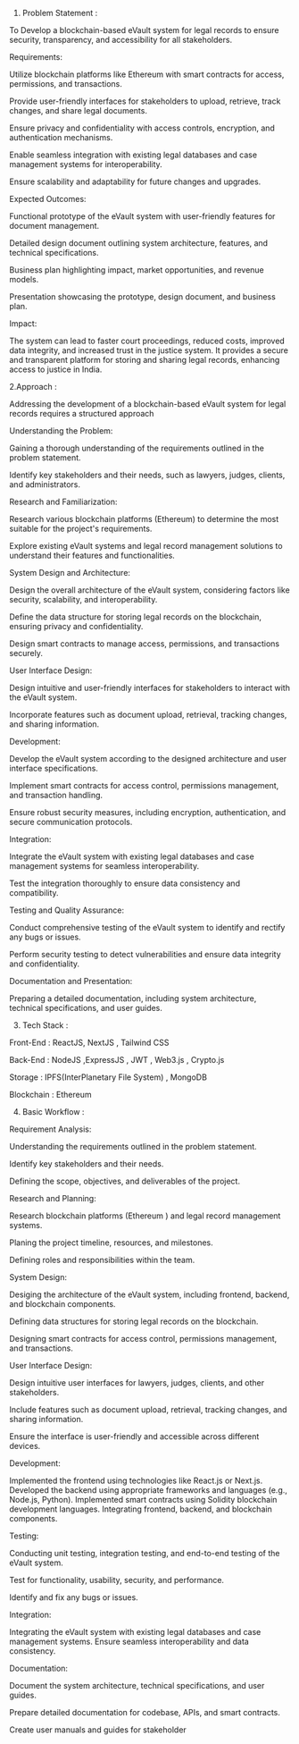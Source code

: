 1. Problem Statement : 

To Develop a blockchain-based eVault system for legal records to ensure security, transparency, and accessibility for all stakeholders.


Requirements:

Utilize blockchain platforms like Ethereum with smart contracts for access, permissions, and transactions.

Provide user-friendly interfaces for stakeholders to upload, retrieve, track changes, and share legal documents.

Ensure privacy and confidentiality with access controls, encryption, and authentication mechanisms.

Enable seamless integration with existing legal databases and case management systems for interoperability.

Ensure scalability and adaptability for future changes and upgrades.


Expected Outcomes:


Functional prototype of the eVault system with user-friendly features for document management.

Detailed design document outlining system architecture, features, and technical specifications.

Business plan highlighting impact, market opportunities, and revenue models.

Presentation showcasing the prototype, design document, and business plan.



Impact:

The system can lead to faster court proceedings, reduced costs, improved data integrity, and increased trust in the justice system. It provides a secure and transparent platform for storing and sharing legal records, enhancing access to justice in India.


2.Approach :

 Addressing the development of a blockchain-based eVault system for legal records requires a structured approach

Understanding the Problem:

Gaining a thorough understanding of the requirements outlined in the problem statement.

Identify key stakeholders and their needs, such as lawyers, judges, clients, and administrators.


Research and Familiarization:


Research various blockchain platforms (Ethereum) to determine the most suitable for the project's requirements.

Explore existing eVault systems and legal record management solutions to understand their features and functionalities.

System Design and Architecture:


Design the overall architecture of the eVault system, considering factors like security, scalability, and interoperability.

Define the data structure for storing legal records on the blockchain, ensuring privacy and confidentiality.

Design smart contracts to manage access, permissions, and transactions securely.


User Interface Design:

Design intuitive and user-friendly interfaces for stakeholders to interact with the eVault system.

Incorporate features such as document upload, retrieval, tracking changes, and sharing information.


Development:

Develop the eVault system according to the designed architecture and user interface specifications.

Implement smart contracts for access control, permissions management, and transaction handling.

Ensure robust security measures, including encryption, authentication, and secure communication protocols.


Integration:

Integrate the eVault system with existing legal databases and case management systems for seamless interoperability.

Test the integration thoroughly to ensure data consistency and compatibility.


Testing and Quality Assurance:

Conduct comprehensive testing of the eVault system to identify and rectify any bugs or issues.

Perform security testing to detect vulnerabilities and ensure data integrity and confidentiality.


Documentation and Presentation:

Preparing a  detailed documentation, including system architecture, technical specifications, and user guides.

3. Tech Stack :

Front-End : ReactJS, NextJS , Tailwind CSS 

Back-End :  NodeJS ,ExpressJS , JWT , Web3.js , Crypto.js

Storage : IPFS(InterPlanetary File System) , MongoDB

Blockchain : Ethereum 

4. Basic Workflow :

Requirement Analysis:


Understanding the requirements outlined in the problem statement.

Identify key stakeholders and their needs.

Defining the scope, objectives, and deliverables of the project.


Research and Planning:

Research blockchain platforms (Ethereum ) and legal record management systems.

Planing  the project timeline, resources, and milestones.

Defining roles and responsibilities within the team.


System Design:


Desiging  the architecture of the eVault system, including frontend, backend, and blockchain components.

Defining  data structures for storing legal records on the blockchain.

Designing  smart contracts for access control, permissions management, and transactions.


User Interface Design:

Design intuitive user interfaces for lawyers, judges, clients, and other stakeholders.

Include features such as document upload, retrieval, tracking changes, and sharing information.

Ensure the interface is user-friendly and accessible across different devices.

Development:

Implemented  the frontend using technologies like React.js or Next.js.
Developed  the backend using appropriate frameworks and languages (e.g., Node.js, Python).
Implemented smart contracts using Solidity  blockchain development languages.
Integrating  frontend, backend, and blockchain components.


Testing:

Conducting  unit testing, integration testing, and end-to-end testing of the eVault system.

Test for functionality, usability, security, and performance.

Identify and fix any bugs or issues.


Integration:


Integrating the eVault system with existing legal databases and case management systems.
Ensure seamless interoperability and data consistency.


Documentation:

Document the system architecture, technical specifications, and user guides.

Prepare detailed documentation for codebase, APIs, and smart contracts.

Create user manuals and guides for stakeholder


